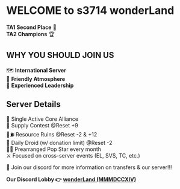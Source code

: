 # WELCOME to s3714 wonderLand

**TA1 Second Place** 🥈\
**TA2 Champions** 🏆

## WHY YOU SHOULD JOIN US

🗺️ **International Server** \
🥰 **Friendly Atmosphere** \
🤝 **Experienced Leadership**

## Server Details

💪 Single Active Core Alliance \
🎁 Supply Contest @Reset +9 \
🌽⛽️ Resource Ruins @Reset -2 & +12 \
🤖 Daily Droid (w/ donation limit) @Reset -2 \
🎤🌟 Prearranged Pop Star every month \
⚔ Focused on cross-server events (EL, SVS, TC, etc.)

👾 Join our discord for more information on transfers & our server!!!

**Our Discord Lobby 👉 [wonderLand (MMMDCCXIV)](https://discord.gg/xAdsxtTg8q)**
